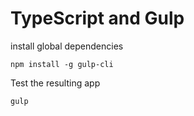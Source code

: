 # TypeScript and Gulp

install global dependencies

```
npm install -g gulp-cli
```

Test the resulting app

```
gulp
```
